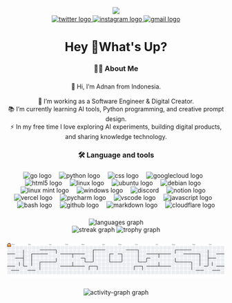 <div align="center">
  <img height="150" src="https://media.giphy.com/media/M9gbBd9nbDrOTu1Mqx/giphy.gif"  />
</div>

<div align="center">
  <a href="https://x.com/aayacreator" target="_blank">
    <img src="https://raw.githubusercontent.com/maurodesouza/profile-readme-generator/master/src/assets/icons/social/twitter/default.svg" width="37" height="25" alt="twitter logo"  />
  </a>
  <a href="https://instagram.com/aadnanmt" target="_blank">
    <img src="https://raw.githubusercontent.com/maurodesouza/profile-readme-generator/master/src/assets/icons/social/instagram/default.svg" width="37" height="25" alt="instagram logo"  />
  </a>
  <a href="mailto:aadnanmtcontact@gmail.com" target="_blank">
    <img src="https://raw.githubusercontent.com/maurodesouza/profile-readme-generator/master/src/assets/icons/social/gmail/default.svg" width="37" height="25" alt="gmail logo"  />
  </a>
</div>

###

<h1 align="center">Hey 👋What's Up?</h1>

###

<h3 align="center">👩‍💻  About Me</h3>

###

<p align="center">👋 Hi, I’m Adnan from Indonesia.<br><br>🔭 I’m working as a Software Engineer & Digital Creator.<br>📚 I’m currently learning AI tools, Python programming, and creative prompt design.<br>⚡ In my free time I love exploring AI experiments, building digital products, and sharing knowledge technology.</p>

###

<h3 align="center">🛠 Language and tools</h3>

###

<div align="center">
  <img src="https://skillicons.dev/icons?i=go" height="50" alt="go logo"  />
  <img width="10" />
  <img src="https://skillicons.dev/icons?i=py" height="50" alt="python logo"  />
  <img width="10" />
  <img src="https://skillicons.dev/icons?i=css" height="50" alt="css logo"  />
  <img width="10" />
  <img src="https://skillicons.dev/icons?i=gcp" height="50" alt="googlecloud logo"  />
  <img width="10" />
  <img src="https://skillicons.dev/icons?i=html" height="50" alt="html5 logo"  />
  <img width="10" />
  <img src="https://skillicons.dev/icons?i=linux" height="50" alt="linux logo"  />
  <img width="10" />
  <img src="https://skillicons.dev/icons?i=ubuntu" height="50" alt="ubuntu logo"  />
  <img width="10" />
  <img src="https://skillicons.dev/icons?i=debian" height="50" alt="debian logo"  />
  <img width="10" />
  <img src="https://skillicons.dev/icons?i=mint" height="50" alt="linux mint logo"  />
  <img width="10" />
  <img src="https://skillicons.dev/icons?i=windows" height="50" alt="windows logo"  />
  <img width="10" />
  <img src="https://skillicons.dev/icons?i=discord" height="50" alt="discord"  />
  <img width="10" />
  <img src="https://skillicons.dev/icons?i=notion" height="50" alt="notion logo"  />
  <img width="10" />
  <img src="https://skillicons.dev/icons?i=vercel" height="50" alt="vercel logo"  />
  <img width="10" />
  <img src="https://skillicons.dev/icons?i=pycharm" height="50" alt="pycharm logo"  />
  <img width="10" />
  <img src="https://skillicons.dev/icons?i=vscode" height="50" alt="vscode logo"  />
  <img width="10" />
  <img src="https://skillicons.dev/icons?i=js" height="50" alt="javascript logo"  />
  <img width="10" />
  <img src="https://skillicons.dev/icons?i=bash" height="50" alt="bash logo"  />
  <img width="10" />
  <img src="https://skillicons.dev/icons?i=github" height="50" alt="github logo"  />
  <img width="10" />
  <img src="https://skillicons.dev/icons?i=md" height="50" alt="markdown logo"  />
  <img width="10" />
  <img src="https://skillicons.dev/icons?i=cloudflare" height="50" alt="cloudflare logo"  />
</div>

###

<div align="center">
  <img src="https://github-readme-stats.vercel.app/api/top-langs?username=aadnanmt&locale=en&hide_title=true&layout=compact&card_width=320&langs_count=5&theme=blueberry&hide_border=true&order=2" widht="100%" alt="languages graph"  />
  <br>
  <img src="https://streak-stats.demolab.com?user=aadnanmt&locale=en&mode=daily&theme=blueberry&hide_border=true&border_radius=5&order=3" widht="100%" alt="streak graph"  />
  <img src="https://github-profile-trophy.vercel.app?username=aadnanmt&theme=discord&column=-1&row=11&margin-w=6&margin-h=14&no-bg=false&no-frame=true&order=4" widht="150em" alt="trophy graph"  />

  ###

<picture>
  <source media="(prefers-color-scheme: dark)" srcset="https://raw.githubusercontent.com/aadnanmt/aadnanmt/output/pacman-contribution-graph-dark.svg">
  <source media="(prefers-color-scheme: light)" srcset="https://raw.githubusercontent.com/aadnanmt/aadnanmt/output/pacman-contribution-graph.svg">
  <img alt="pacman contribution graph" src="https://raw.githubusercontent.com/aadnanmt/aadnanmt/output/pacman-contribution-graph.svg">
</picture>

###
  <img src="https://github-readme-activity-graph.vercel.app/graph?username=aadnanmt&radius=14&theme=github-dark&area=false&order=5&hide_border=true&hide_title=true" widht="100%" alt="activity-graph graph"  />
</div>

###
